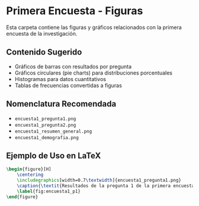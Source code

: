 # Primera Encuesta - Figuras

Esta carpeta contiene las figuras y gráficos relacionados con la primera encuesta de la investigación.

## Contenido Sugerido

- Gráficos de barras con resultados por pregunta
- Gráficos circulares (pie charts) para distribuciones porcentuales
- Histogramas para datos cuantitativos
- Tablas de frecuencias convertidas a figuras

## Nomenclatura Recomendada

- `encuesta1_pregunta1.png`
- `encuesta1_pregunta2.png`
- `encuesta1_resumen_general.png`
- `encuesta1_demografia.png`

## Ejemplo de Uso en LaTeX

```latex
\begin{figure}[H]
    \centering
    \includegraphics[width=0.7\textwidth]{encuesta1_pregunta1.png}
    \caption{\textit{Resultados de la pregunta 1 de la primera encuesta aplicada a estudiantes de la Universidad Martín Lutero, Sede Jalapa}}
    \label{fig:encuesta1_p1}
\end{figure}